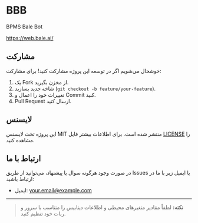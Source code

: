 # BBB
BPMS Bale Bot

https://web.bale.ai/

## مشارکت

خوشحال می‌شویم اگر در توسعه این پروژه مشارکت کنید! برای مشارکت:
1. یک Fork از مخزن بگیرید.
2. شاخه جدید بسازید (`git checkout -b feature/your-feature`).
3. تغییرات خود را اعمال و Commit کنید.
4. Pull Request ارسال کنید.

## لایسنس

این پروژه تحت لایسنس MIT منتشر شده است. برای اطلاعات بیشتر فایل [LICENSE](LICENSE) را مشاهده کنید.

## ارتباط با ما

در صورت وجود هرگونه سوال یا پیشنهاد، می‌توانید از طریق Issues یا ایمیل زیر با ما در ارتباط باشید:
- ایمیل: your.email@example.com

---

> **نکته:** لطفاً مقادیر متغیرهای محیطی و اطلاعات دیتابیس را متناسب با سرور و ربات خود تنظیم کنید.
